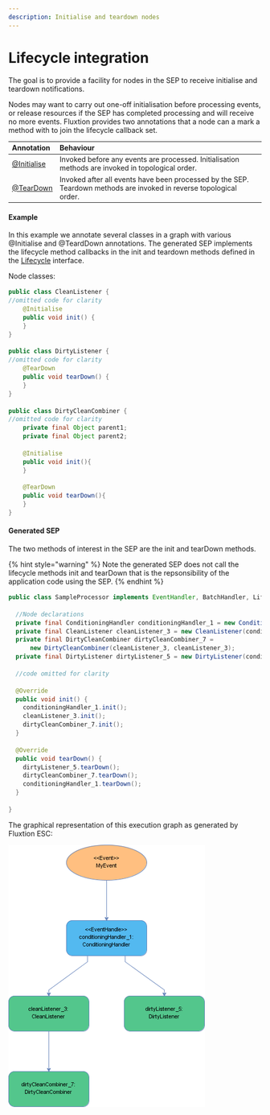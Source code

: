 ```yaml
---
description: Initialise and teardown nodes
---
```


# Lifecycle integration

The goal is to provide a facility for nodes in the SEP to receive initialise and teardown notifications.

Nodes may want to carry out one-off initialisation before processing events, or release resources if the SEP has completed processing and will receive no more events. Fluxtion provides two annotations that a node can a mark a method with to join the lifecycle callback set.

| Annotation | Behaviour |
| :--- | :--- |
| [@Initialise](https://github.com/v12technology/fluxtion/blob/master/builder/src/main/java/com/fluxtion/api/annotations/Initialise.java) | Invoked before any events are processed. Initialisation methods are invoked in topological order. |
| [@TearDown](https://github.com/v12technology/fluxtion/blob/master/builder/src/main/java/com/fluxtion/api/annotations/TearDown.java) | Invoked after all events have been processed by the SEP. Teardown methods are invoked in reverse topological order. |

#### Example

In this example we annotate several classes in a graph with various @Initialise and @TeardDown annotations. The generated SEP implements the lifecycle method callbacks in the init and teardown methods defined in the [Lifecycle](https://github.com/v12technology/fluxtion/blob/master/api/src/main/java/com/fluxtion/runtime/lifecycle/Lifecycle.java) interface.

Node classes:

```java
public class CleanListener {
//omitted code for clarity
    @Initialise
    public void init() {
    }
}

public class DirtyListener {
//omitted code for clarity   
    @TearDown
    public void tearDown() {
    }
}

public class DirtyCleanCombiner {
//omitted code for clarity   
    private final Object parent1;
    private final Object parent2;
        
    @Initialise
    public void init(){     
    }
    
    @TearDown
    public void tearDown(){
    }    
}

```

#### Generated SEP

The two methods of interest in the SEP are the init and tearDown methods.

{% hint style="warning" %}
Note the generated SEP does not call the lifecycle methods init and tearDown that is the repsonsibility of the application code using the SEP.
{% endhint %}

```java
public class SampleProcessor implements EventHandler, BatchHandler, Lifecycle {

  //Node declarations
  private final ConditioningHandler conditioningHandler_1 = new ConditioningHandler();
  private final CleanListener cleanListener_3 = new CleanListener(conditioningHandler_1);
  private final DirtyCleanCombiner dirtyCleanCombiner_7 =
      new DirtyCleanCombiner(cleanListener_3, cleanListener_3);
  private final DirtyListener dirtyListener_5 = new DirtyListener(conditioningHandler_1);

  //code omitted for clarity

  @Override
  public void init() {
    conditioningHandler_1.init();
    cleanListener_3.init();
    dirtyCleanCombiner_7.init();
  }

  @Override
  public void tearDown() {
    dirtyListener_5.tearDown();
    dirtyCleanCombiner_7.tearDown();
    conditioningHandler_1.tearDown();
  }

}
```

 The graphical representation of this execution graph as generated by Fluxtion ESC:

![Example SEP demonstrating init and teardown lifecycle](../../.gitbook/assets/sampleprocessor%20%288%29.png)

